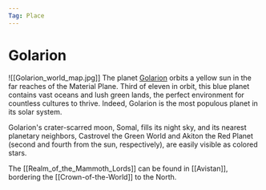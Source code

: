 ```yaml
---
Tag: Place
---
```

# Golarion
![[Golarion_world_map.jpg]]
The planet [Golarion](https://pathfinderwiki.com/wiki/Golarion) orbits a yellow sun in the far reaches of the Material Plane. Third of eleven in orbit, this blue planet contains vast oceans and lush green lands, the perfect environment for countless cultures to thrive. Indeed, Golarion is the most populous planet in its solar system.

Golarion's crater-scarred moon, Somal, fills its night sky, and its nearest planetary neighbors, Castrovel the Green World and Akiton the Red Planet (second and fourth from the sun, respectively), are easily visible as colored stars.

The [[Realm_of_the_Mammoth_Lords]] can be found in [[Avistan]], bordering the [[Crown-of-the-World]] to the North. 